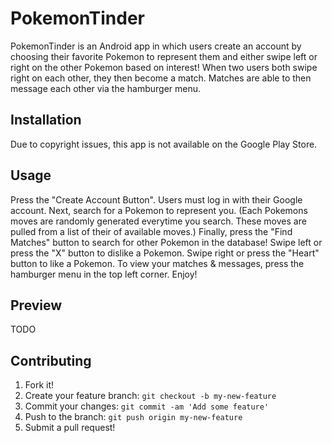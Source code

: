 # PokemonTinder
PokemonTinder is an Android app in which users create an account by choosing their favorite Pokemon to represent them and 
either swipe left or right on the other Pokemon based on interest! When two users both swipe right on each other, they then
become a match. Matches are able to then message each other via the hamburger menu.
## Installation
Due to copyright issues, this app is not available on the Google Play Store.
## Usage
Press the "Create Account Button". Users must log in with their Google account. Next, search for a Pokemon to represent you.
(Each Pokemons moves are randomly generated everytime you search. These moves are pulled from a list of their of available 
moves.) Finally, press the "Find Matches" button to search for other Pokemon in the database! Swipe left or press the "X"
button to dislike a Pokemon. Swipe right or press the "Heart" button to like a Pokemon. To view your matches & messages, press
the hamburger menu in the top left corner. Enjoy!
## Preview
TODO
## Contributing
1. Fork it!
2. Create your feature branch: `git checkout -b my-new-feature`
3. Commit your changes: `git commit -am 'Add some feature'`
4. Push to the branch: `git push origin my-new-feature`
5. Submit a pull request!
